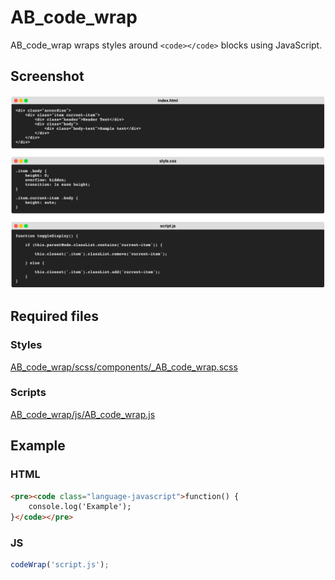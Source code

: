 AB_code_wrap
==========

AB_code_wrap wraps styles around ```<code></code>``` blocks using JavaScript.

## Screenshot
![Screenshot](/screenshot.jpg?raw=true)

## Required files

### Styles
[AB_code_wrap/scss/components/_AB_code_wrap.scss](https://github.com/andybeckmann/AB_code_wrap/blob/master/scss/components/_AB_code_wrap.scss)

### Scripts
[AB_code_wrap/js/AB_code_wrap.js](https://github.com/andybeckmann/AB_code_wrap/blob/master/js/AB_code_wrap.js)

## Example

### HTML
```html
<pre><code class="language-javascript">function() {
	console.log('Example');
}</code></pre>
```

### JS
```javascript
codeWrap('script.js');
```